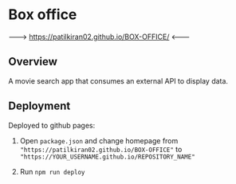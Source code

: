 # Box office
---> https://patilkiran02.github.io/BOX-OFFICE/ <---

## Overview

A movie search app that consumes an external API to display data.


## Deployment

Deployed to github pages:

1. Open `package.json` and change homepage from `"https://patilkiran02.github.io/BOX-OFFICE"` to
   `"https://YOUR_USERNAME.github.io/REPOSITORY_NAME"`

2. Run `npm run deploy`
